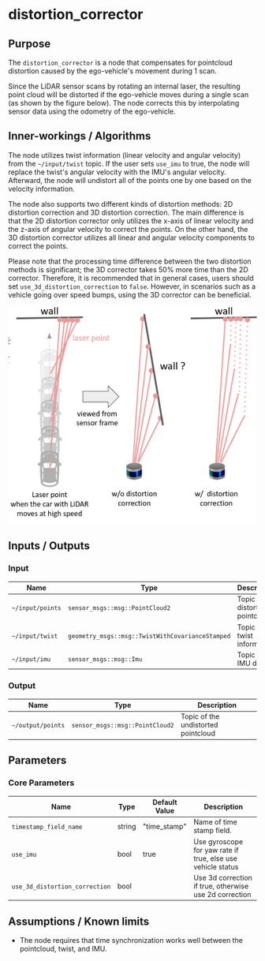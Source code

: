 # distortion_corrector

## Purpose

The `distortion_corrector` is a node that compensates for pointcloud distortion caused by the ego-vehicle's movement during 1 scan.

Since the LiDAR sensor scans by rotating an internal laser, the resulting point cloud will be distorted if the ego-vehicle moves during a single scan (as shown by the figure below). The node corrects this by interpolating sensor data using the odometry of the ego-vehicle.

## Inner-workings / Algorithms

The node utilizes twist information (linear velocity and angular velocity) from the `~/input/twist` topic. If the user sets `use_imu` to true, the node will replace the twist's angular velocity with the IMU's angular velocity. Afterward, the node will undistort all of the points one by one based on the velocity information.

The node also supports two different kinds of distortion methods: 2D distortion correction and 3D distortion correction. The main difference is that the 2D distortion corrector only utilizes the x-axis of linear velocity and the z-axis of angular velocity to correct the points. On the other hand, the 3D distortion corrector utilizes all linear and angular velocity components to correct the points.

Please note that the processing time difference between the two distortion methods is significant; the 3D corrector takes 50% more time than the 2D corrector. Therefore, it is recommended that in general cases, users should set `use_3d_distortion_correction` to `false`. However, in scenarios such as a vehicle going over speed bumps, using the 3D corrector can be beneficial.

![distortion corrector figure](./image/distortion_corrector.jpg)

## Inputs / Outputs

### Input

| Name             | Type                                             | Description                        |
| ---------------- | ------------------------------------------------ | ---------------------------------- |
| `~/input/points` | `sensor_msgs::msg::PointCloud2`                  | Topic of the distorted pointcloud. |
| `~/input/twist`  | `geometry_msgs::msg::TwistWithCovarianceStamped` | Topic of the twist information.    |
| `~/input/imu`    | `sensor_msgs::msg::Imu`                          | Topic of the IMU data.             |

### Output

| Name              | Type                            | Description                         |
| ----------------- | ------------------------------- | ----------------------------------- |
| `~/output/points` | `sensor_msgs::msg::PointCloud2` | Topic of the undistorted pointcloud |

## Parameters

### Core Parameters

| Name                           | Type   | Default Value | Description                                                 |
| ------------------------------ | ------ | ------------- | ----------------------------------------------------------- |
| `timestamp_field_name`         | string | "time_stamp"  | Name of time stamp field.                                   |
| `use_imu`                      | bool   | true          | Use gyroscope for yaw rate if true, else use vehicle status |
| `use_3d_distortion_correction` | bool   |               | Use 3d correction if true, otherwise use 2d correction      |

## Assumptions / Known limits

- The node requires that time synchronization works well between the pointcloud, twist, and IMU.
